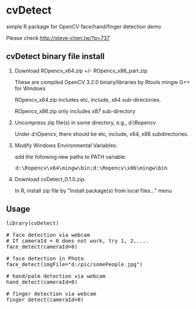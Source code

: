 # cvDetect
simple R package for OpenCV face/hand/finger detection demo

Please check http://steve-chen.tw/?p=737

## cvDetect binary file install

1. Download ROpencv_x64.zip +/- ROpencv_x86_part.zip 

   These are compiled OpenCV 3.2.0 binary/libraries by Rtools mingw G++ for Windows
   
   ROpencv_x64.zip includes etc, include, x64 sub-directories.
   
   ROpencv_x86.zip only includes x87 sub-directory   

2. Uncompress zip file(s) in some directory, e.g., d:\Ropencv

   Under d:\Opencv, there should be etc, include, x64, x86 subdirectories.

3. Modify Windows Environmental Variables:

   add the following new paths to PATH variable:
<pre>
   d:\Ropencv\x64\mingw\bin;d:\Ropencv\x86\mingw\bin
</pre>   

4. Download cvDetect_0.1.0.zip. 

   In R, install zip file by "Install package(s) from local files..." menu

## Usage

<pre>
library(cvDetect)

# face detection via webcam
# If cameraId = 0 does not work, try 1, 2,....
face_detect(cameraId=0)

# face detection in Photo 
face_detect(imgFile="d:/pic/somePeople.jpg")

# hand/palm detection via webcam
hand_detect(cameraId=0)

# finger detection via webcam
finger_detect(cameraId=0)
</pre>

